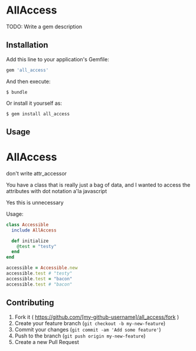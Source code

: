 # AllAccess

TODO: Write a gem description

## Installation

Add this line to your application's Gemfile:

```ruby
gem 'all_access'
```

And then execute:

    $ bundle

Or install it yourself as:

    $ gem install all_access

## Usage

# AllAccess
don't write attr_accessor

You have a class that is really just a bag of data, and I wanted to access the attributes with dot notation a'la javascript

Yes this is unnecessary

Usage:
```Ruby
class Accessible
  include AllAccess

  def initialize
    @test = "testy"
  end
end

accessible = Accessible.new
accessible.test # "testy"
accessible.test = "bacon"
accessible.test # "bacon"
```

## Contributing

1. Fork it ( https://github.com/[my-github-username]/all_access/fork )
2. Create your feature branch (`git checkout -b my-new-feature`)
3. Commit your changes (`git commit -am 'Add some feature'`)
4. Push to the branch (`git push origin my-new-feature`)
5. Create a new Pull Request
